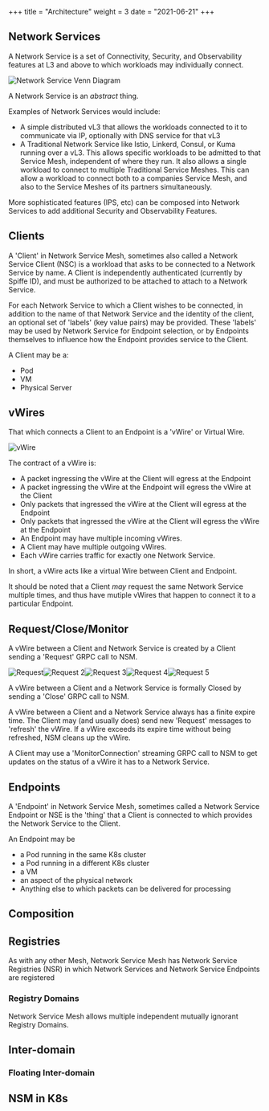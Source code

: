 +++
title = "Architecture"
weight = 3
date = "2021-06-21"
+++

## Network Services

A Network Service is a set of Connectivity, Security, and Observability features at L3 and above to which workloads may individually connect.

![Network Service Venn Diagram](/img/concepts/architecture/ns_venn.svg)

A Network Service is an *abstract* thing.

Examples of Network Services would include:
- A simple distributed vL3 that allows the workloads connected to it to communicate via IP, optionally with DNS service for that vL3
- A Traditional Network Service like Istio, Linkerd, Consul, or Kuma running over a vL3.  This allows specific workloads to be admitted to that Service Mesh, independent of where they run.
It also allows a single workload to connect to multiple Traditional Service Meshes.  This can allow a workload to connect both to a companies Service Mesh, and also to the Service Meshes of its partners simultaneously.

More sophisticated features (IPS, etc) can be composed into Network Services to add additional Security and Observability Features.

## Clients

A 'Client' in Network Service Mesh, sometimes also called a Network Service Client (NSC) is a workload that asks to be connected to a Network Service
by name.  A Client is independently authenticated (currently by Spiffe ID), and must be authorized to be attached to attach to a Network Service.

For each Network Service to which a Client wishes to be connected, in addition to the name of that Network Service and the identity of the client,
an optional set of 'labels' (key value pairs) may be provided.  These 'labels' may be used by Network Service for Endpoint selection, or by Endpoints themselves
to influence how the Endpoint provides service to the Client.

A Client may be a:
- Pod
- VM
- Physical Server

## vWires

That which connects a Client to an Endpoint is a 'vWire' or Virtual Wire.

![vWire](/img/concepts/architecture/vWire.svg)

The contract of a vWire is:
- A packet ingressing the vWire at the Client will egress at the Endpoint
- A packet ingressing the vWire at the Endpoint will egress the vWire at the Client
- Only packets that ingressed the vWire at the Client will egress at the Endpoint
- Only packets that ingressed the vWire at the Client will egress the vWire at the Endpoint
- An Endpoint may have multiple incoming vWires.
- A Client may have multiple outgoing vWires.
- Each vWire carries traffic for exactly one Network Service.

In short, a vWire acts like a virtual Wire between Client and Endpoint.

It should be noted that a Client *may* request the same Network Service multiple times, and thus have mutiple vWires that happen to connect
it to a particular Endpoint.

## Request/Close/Monitor

A vWire between a Client and Network Service is created by a Client sending a 'Request' GRPC call to NSM.

![Request](/img/concepts/architecture/request.svg)![Request 2](/img/concepts/architecture/request-2.svg)![Request 3](/img/concepts/architecture/request-3.svg)![Request 4](/img/concepts/architecture/request-4.svg)![Request 5](/img/concepts/architecture/request-5.svg)

A vWire between a Client and a Network Service is formally Closed by sending a 'Close' GRPC call to NSM.

A vWire between a Client and a Network Service always has a finite expire time.  The Client may (and usually does) send new 'Request' messages
to 'refresh' the vWire.  If a vWire exceeds its expire time without being refreshed, NSM cleans up the vWire.

A Client may use a 'MonitorConnection' streaming GRPC call to NSM to get updates on the status of a vWire it has to a Network Service.

## Endpoints

A 'Endpoint' in Network Service Mesh, sometimes called a Network Service Endpoint or NSE is the 'thing' that a Client is connected to which
provides the Network Service to the Client.

An Endpoint may be
- a Pod running in the same K8s cluster
- a Pod running in a different K8s cluster
- a VM
- an aspect of the physical network
- Anything else to which packets can be delivered for processing

## Composition

## Registries

As with any other Mesh, Network Service Mesh has Network Service Registries (NSR) in which Network Services and Network Service Endpoints are registered

### Registry Domains

Network Service Mesh allows multiple independent mutually ignorant Registry Domains.

## Inter-domain

### Floating Inter-domain

## NSM in K8s

### 



